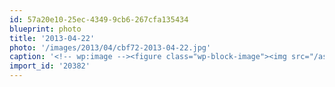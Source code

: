 ```yaml
---
id: 57a20e10-25ec-4349-9cb6-267cfa135434
blueprint: photo
title: '2013-04-22'
photo: '/images/2013/04/cbf72-2013-04-22.jpg'
caption: '<!-- wp:image --><figure class="wp-block-image"><img src="/assets/images/2013/04/cbf72-2013-04-22.jpg" /></figure><!-- /wp:image --><!-- wp:paragraph --><p>"WHY U DRINK FROM MY HOUSE?"</p><!-- /wp:paragraph -->'
import_id: '20382'
---
```


